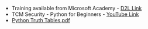 - Training available from Microsoft Academy - [D2L Link](https://d2l.arizona.edu/d2l/le/content/1153732/viewContent/12452269/View)
- TCM Security - Python for Beginners - [YouTube Link](https://www.youtube.com/watch?v=7utwZYKweho)
- [Python Truth Tables.pdf](https://github.com/user-attachments/files/21956108/Python.Truth.Tables.pdf)
